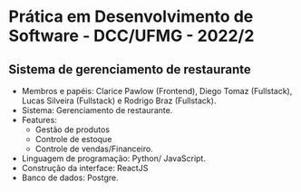 <h1> Prática em Desenvolvimento de Software - DCC/UFMG - 2022/2 </h1>
<h2> Sistema de gerenciamento de restaurante </h2>

- Membros e papéis: Clarice Pawlow (Frontend), Diego Tomaz (Fullstack), Lucas Silveira (Fullstack) e Rodrigo Braz (Fullstack).
- Sistema: Gerenciamento de restaurante.
- Features: 
    * Gestão de produtos
    * Controle de estoque
    * Controle de vendas/Financeiro.
- Linguagem de programação: Python/ JavaScript.
- Construção da interface: ReactJS
- Banco de dados: Postgre.

